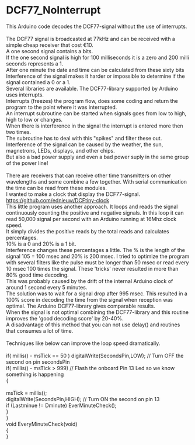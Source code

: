 # DCF77_NoInterrupt
This Arduino code decodes the DCF77-signal without the use of interrupts.<br><br>
The DCF77 signal is broadcasted at 77kHz and can be received with a simple cheap receiver that cost €10.<br>
A one second signal contains a bits.<br>
If the one second signal is high for 100 milliseconds it is a zero and 200 milli seconds represents a 1.<br>
After one minute the date and time can be calculated from these sixty bits
Interference of the signal makes it harder or impossible to determine if the signal contained a 0 or a 1.<br>
Several libraries are available. The DCF77-library supported by Arduino uses interrupts.<br>
Interrupts (freezes) the program flow, does some coding and return the program to the point where it was interrupted.<br>
An interrupt subroutine can be started when signals goes from low to high, high to low or changes.<br>
When there is interference in the signal the interrupt is entered more then two times.<br>
The subroutine has to deal with this "spikes" and filter these out.<br>
Interference of the signal can be caused by the weather, the sun, magnetrons, LEDs, displays, and other chips.<br> 
But also a bad power supply and even a bad power suply in the same group of the power line!<br><br>
There are receivers that can receive other time transmitters on other wavelengths and some combine a few together. With serial communication the time can be read from these modules.<br>
I wanted to make a clock that display the DCF77-signal. https://github.com/ednieuw/DCFtiny-clock<br>
This little program uses another approach. It loops and reads the signal continuously counting the positive and negative signals.
In this loop it can read 50,000 signal per second with an Arduino running at 16Mhz clock speed.<br>
It simply divides the positive reads by the total reads and calculates percentages.<br>
10% is a 0 and 20% is a 1 bit.<br>
Interference changes these percentages a little. The % is the length of the signal 105 = 100 msec and 20% is 200 msec.
I tried to optimize the program with several filters like the pulse must be longer than 50 msec or read every 10 msec 100 times the signal. These 'tricks' never resulted in more than 80% good time decoding.<br>
This was probably caused by the drift of the internal Arduino clock of around 1 second every 5 minutes.<br>
The solution was to wait for a signal drop after 995 msec. This resulted in a 100% score in decoding the time from the signal when reception was optimal. The Arduino DCF77-library gives comparable results.<br>
When the signal is not optimal combining the DCF77-library and this routine improves the 'good decoding score' by 20-40%.
<br>
A disadvantage of this method that you can not use delay() and routines that consumes a lot of time.<br>
<br>
Techniques like below can improve the loop speed dramatically.<br> 
<br>
 if( millis() - msTick == 50 )  digitalWrite(SecondsPin,LOW);   // Turn OFF the second on pin secondsPin<br>
 if( millis() - msTick > 999)                                   // Flash the onboard Pin 13 Led so we know something is happening<br>
   { <br>   
    msTick = millis();<br>
    digitalWrite(SecondsPin,HIGH);                               // Turn ON the second on pin 13<br>
    if (Lastminue != Dminute) EverMinuteCheck();<br>
   }<br>
}<br>
void EveryMinuteCheck(void)<br>
{<br>
}<br>




 
